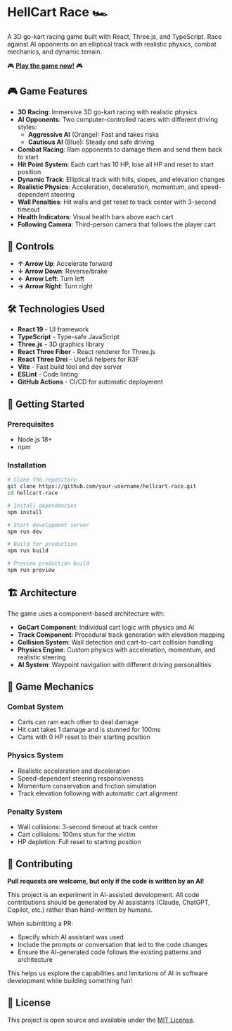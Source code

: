 # HellCart Race 🏎️

A 3D go-kart racing game built with React, Three.js, and TypeScript. Race against AI opponents on an elliptical track with realistic physics, combat mechanics, and dynamic terrain.

🎮 **[Play the game now!](https://erikhellman.github.io/hellcart-race)** 🎮

## 🎮 Game Features

- **3D Racing**: Immersive 3D go-kart racing with realistic physics
- **AI Opponents**: Two computer-controlled racers with different driving styles:
  - **Aggressive AI** (Orange): Fast and takes risks
  - **Cautious AI** (Blue): Steady and safe driving
- **Combat Racing**: Ram opponents to damage them and send them back to start
- **Hit Point System**: Each cart has 10 HP, lose all HP and reset to start position
- **Dynamic Track**: Elliptical track with hills, slopes, and elevation changes
- **Realistic Physics**: Acceleration, deceleration, momentum, and speed-dependent steering
- **Wall Penalties**: Hit walls and get reset to track center with 3-second timeout
- **Health Indicators**: Visual health bars above each cart
- **Following Camera**: Third-person camera that follows the player cart

## 🎯 Controls

- **↑ Arrow Up**: Accelerate forward
- **↓ Arrow Down**: Reverse/brake
- **← Arrow Left**: Turn left
- **→ Arrow Right**: Turn right

## 🛠️ Technologies Used

- **React 19** - UI framework
- **TypeScript** - Type-safe JavaScript
- **Three.js** - 3D graphics library
- **React Three Fiber** - React renderer for Three.js
- **React Three Drei** - Useful helpers for R3F
- **Vite** - Fast build tool and dev server
- **ESLint** - Code linting
- **GitHub Actions** - CI/CD for automatic deployment

## 🚀 Getting Started

### Prerequisites

- Node.js 18+ 
- npm

### Installation

```bash
# Clone the repository
git clone https://github.com/your-username/hellcart-race.git
cd hellcart-race

# Install dependencies
npm install

# Start development server
npm run dev

# Build for production
npm run build

# Preview production build
npm run preview
```

## 🏗️ Architecture

The game uses a component-based architecture with:

- **GoCart Component**: Individual cart logic with physics and AI
- **Track Component**: Procedural track generation with elevation mapping
- **Collision System**: Wall detection and cart-to-cart collision handling
- **Physics Engine**: Custom physics with acceleration, momentum, and realistic steering
- **AI System**: Waypoint navigation with different driving personalities

## 🎨 Game Mechanics

### Combat System
- Carts can ram each other to deal damage
- Hit cart takes 1 damage and is stunned for 100ms
- Carts with 0 HP reset to their starting position

### Physics System
- Realistic acceleration and deceleration
- Speed-dependent steering responsiveness
- Momentum conservation and friction simulation
- Track elevation following with automatic cart alignment

### Penalty System
- Wall collisions: 3-second timeout at track center
- Cart collisions: 100ms stun for the victim
- HP depletion: Full reset to starting position

## 🤝 Contributing

**Pull requests are welcome, but only if the code is written by an AI!** 

This project is an experiment in AI-assisted development. All code contributions should be generated by AI assistants (Claude, ChatGPT, Copilot, etc.) rather than hand-written by humans. 

When submitting a PR:
- Specify which AI assistant was used
- Include the prompts or conversation that led to the code changes
- Ensure the AI-generated code follows the existing patterns and architecture

This helps us explore the capabilities and limitations of AI in software development while building something fun!

## 📄 License

This project is open source and available under the [MIT License](LICENSE).

